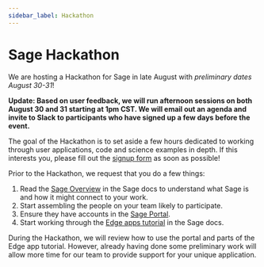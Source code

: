 ```yaml
---
sidebar_label: Hackathon
---
```


# Sage Hackathon

We are hosting a Hackathon for Sage in late August with _preliminary dates August 30-31_!

__Update: Based on user feedback, we will run afternoon sessions on both August 30 and 31 starting at 1pm CST. We will email out an agenda and invite to Slack to participants who have signed up a few days before the event.__

The goal of the Hackathon is to set aside a few hours dedicated to working through user applications, code and science examples in depth. If this interests you, please fill out the [signup form](https://bit.ly/sage_hackathon_signup) as soon as possible!

Prior to the Hackathon, we request that you do a few things:
1. Read the [Sage Overview](https://sagecontinuum.org/docs/about/overview) in the Sage docs to understand what Sage is and how it might connect to your work.
2. Start assembling the people on your team likely to participate.
3. Ensure they have accounts in the [Sage Portal](https://portal.sagecontinuum.org/).
4. Start working through the [Edge apps tutorial](https://sagecontinuum.org/docs/tutorials/edge-apps/intro-to-edge-apps) in the Sage docs.

During the Hackathon, we will review how to use the portal and parts of the Edge app tutorial. However, already having done some preliminary work will allow more time for our team to provide support for your unique application.
